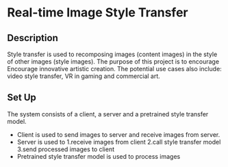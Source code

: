 # Real-time Image Style Transfer

## Description
Style transfer is used to recomposing images (content images) in the style of other images (style images). The purpose of this project is to encourage Encourage innovative artistic creation. The potential use cases also include: video style transfer, VR in gaming and commercial art.

## Set Up
The system consists of a client, a server and a pretrained style transfer model. 
 - Client is used to send images to server and receive images from server. 
 - Server is used to 1.receive images from client 2.call style transfer model 3.send processed images to client
 - Pretrained style transfer model is used to process images
